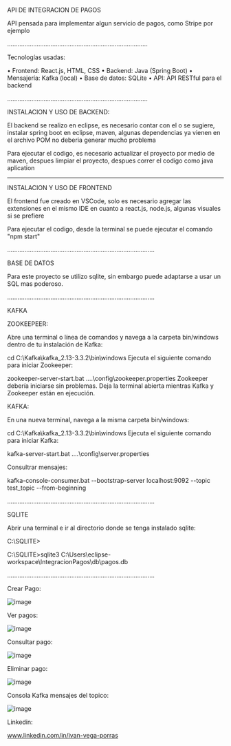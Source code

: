 API DE INTEGRACION DE PAGOS

API pensada para implementar algun servicio de pagos, como Stripe por ejemplo


.................................................................................


Tecnologías usadas:

• Frontend: React.js, HTML, CSS
• Backend: Java (Spring Boot) 
• Mensajería: Kafka (local)
• Base de datos: SQLite 
• API: API RESTful para el backend

.................................................................................


INSTALACION Y USO DE BACKEND:

El backend se realizo en eclipse, es necesario contar con el o se sugiere,
instalar spring boot en eclipse, maven, algunas dependencias ya vienen
en el archivo POM no deberia generar mucho problema

Para ejecutar el codigo, es necesario actualizar el proyecto por medio de maven,
despues limpiar el proyecto, despues correr el codigo como java aplication


----------------------------------------------------------------------------------


INSTALACION Y USO DE FRONTEND

El frontend fue creado en VSCode, solo es necesario agregar las extensiones 
en el mismo IDE en cuanto a react.js, node.js, algunas visuales si se prefiere

Para ejecutar el codigo, desde la terminal se puede ejecutar el comando "npm start"


.....................................................................................


BASE DE DATOS

Para este proyecto se utilizo sqlite, sin embargo puede adaptarse a usar un SQL
mas poderoso.


.....................................................................................


KAFKA

ZOOKEEPEER:

Abre una terminal o línea de comandos y navega a la carpeta bin/windows dentro de tu instalación de Kafka:

cd C:\Kafka\kafka_2.13-3.3.2\bin\windows
Ejecuta el siguiente comando para iniciar Zookeeper:

zookeeper-server-start.bat ..\..\config\zookeeper.properties
Zookeeper debería iniciarse sin problemas. Deja la terminal abierta mientras Kafka y Zookeeper están en ejecución.

KAFKA:

En una nueva terminal, navega a la misma carpeta bin/windows:

cd C:\Kafka\kafka_2.13-3.3.2\bin\windows
Ejecuta el siguiente comando para iniciar Kafka:

kafka-server-start.bat ..\..\config\server.properties


Consultrar mensajes:

kafka-console-consumer.bat --bootstrap-server localhost:9092 --topic test_topic --from-beginning



.....................................................................................


SQLITE

Abrir una terminal e ir al directorio donde se tenga instalado sqlite:

C:\SQLITE>

C:\SQLITE>sqlite3 C:\Users\eclipse-workspace\IntegracionPagos\db\pagos.db


.....................................................................................

Crear Pago:

![image](https://github.com/user-attachments/assets/ae221c81-a92f-4c3e-bcc7-67ff060195b6)


Ver pagos:

![image](https://github.com/user-attachments/assets/16c0a042-e5c7-4528-a649-6f10a808e3fe)



Consultar pago:

![image](https://github.com/user-attachments/assets/08f33a91-00de-4b3f-95d0-5ee29057c30c)


Eliminar pago:

![image](https://github.com/user-attachments/assets/6dd4cb82-2668-4fd8-a735-3c47ac44c215)


Consola Kafka mensajes del topico: 

![image](https://github.com/user-attachments/assets/0d88eb4f-bc2b-4c99-a25e-ac4cdef4eefc)



Linkedin:

www.linkedin.com/in/ivan-vega-porras



